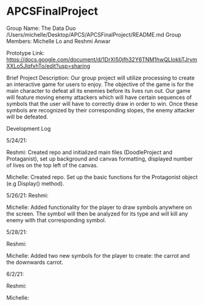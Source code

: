 # APCSFinalProject

Group Name: The Data Duo
/Users/michelle/Desktop/APCS/APCSFinalProject/README.md
Group Members: Michelle Lo and Reshmi Anwar

Prototype Link: https://docs.google.com/document/d/1DrXI50jfh32Y6TNM1hwQLIokbTJrvmXXLo5JlqfxhTo/edit?usp=sharing

Brief Project Description:
Our group project will utilize processing to create an interactive game for users to enjoy. The objective of the game is for the main character to defeat all its enemies before its lives run out. Our game will feature moving enemy attackers which will have certain sequences of symbols that the user will have to correctly draw in order to win. Once these symbols are recognized by their corresponding slopes, the enemy attacker will be defeated.

Development Log

5/24/21:

Reshmi: Created repo and initialized main files (DoodleProject and Protaganist), set up background and canvas formatting, displayed number of lives on the top left of the canvas.

Michelle: Created repo. Set up the basic functions for the Protagonist object (e.g Display() method).

5/26/21:
Reshmi:

Michelle: Added functionality for the player to draw symbols anywhere on the screen. The symbol will then be analyzed for its type and will kill any enemy with that corresponding symbol. 

5/28/21:

Reshmi:

Michelle: Added two new symbols for the player to create: the carrot and the downwards carrot.

6/2/21:

Reshmi:

Michelle:

